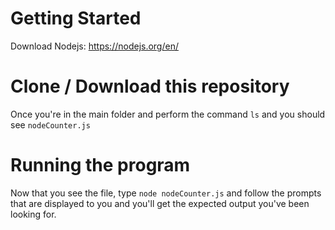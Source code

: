 # Getting Started
Download Nodejs: https://nodejs.org/en/

# Clone / Download this repository
Once you're in the main folder and perform the command `ls` and you should see `nodeCounter.js`

# Running the program
Now that you see the file, type `node nodeCounter.js` and follow the prompts that are displayed to you and you'll get the expected output you've been looking for.